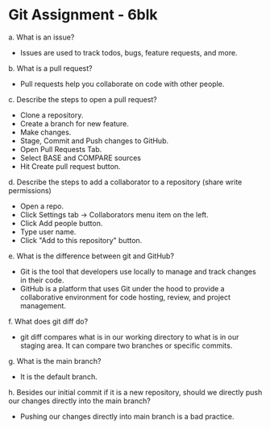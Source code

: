 # Git Assignment - 6blk

a. What is an issue?
- Issues are used to track todos, bugs, feature requests, and more.

b. What is a pull request?
- Pull requests help you collaborate on code with other people.

c. Describe the steps to open a pull request?
- Clone a repository.
- Create a branch for new feature.
- Make changes.
- Stage, Commit and Push changes to GitHub.
- Open Pull Requests Tab.
- Select BASE and COMPARE sources
- Hit Create pull request button.

d. Describe the steps to add a collaborator to a repository (share write permissions)
- Open a repo.
- Click Settings tab -> Collaborators menu item on the left.
- Click Add people button.
- Type user name.
- Click "Add <username> to this repository" button.

e. What is the difference between git and GitHub?
- Git is the tool that developers use locally to manage and track changes in their code.
- GitHub is a platform that uses Git under the hood to provide a collaborative environment for code hosting, review, and project management.

f. What does git diff do?
- git diff compares what is in our working directory to what is in our staging area. It can compare two branches or specific commits.

g. What is the main branch?
- It is the default branch.

h. Besides our initial commit if it is a new repository, should we directly push our changes directly into the main branch?
- Pushing our changes directly into main branch is a bad practice. 
